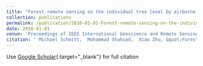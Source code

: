 ```yaml
---
title: "Forest remote sensing on the individual tree level by airborne millimeter wave SAR"
collection: publications
permalink: /publication/2016-01-01-Forest-remote-sensing-on-the-individual-tree-level-by-airborne-millimeter-wave-SAR
date: 2016-01-01
venue: 'Proceedings of IEEE International Geoscience and Remote Sensing Symposium'
citation: ' Michael Schmitt,  Muhammad Shahzad,  Xiao Zhu, &quot;Forest remote sensing on the individual tree level by airborne millimeter wave SAR.&quot; Proceedings of IEEE International Geoscience and Remote Sensing Symposium, 2016.'
---
```

Use [Google Scholar](https://scholar.google.com/scholar?q=Forest+remote+sensing+on+the+individual+tree+level+by+airborne+millimeter+wave+SAR){:target="_blank"} for full citation